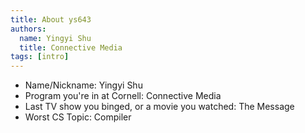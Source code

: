 ```yaml
---
title: About ys643
authors:
  name: Yingyi Shu
  title: Connective Media
tags: [intro]
---
```


- Name/Nickname: Yingyi Shu
- Program you're in at Cornell: Connective Media
- Last TV show you binged, or a movie you watched: The Message
- Worst CS Topic: Compiler  
